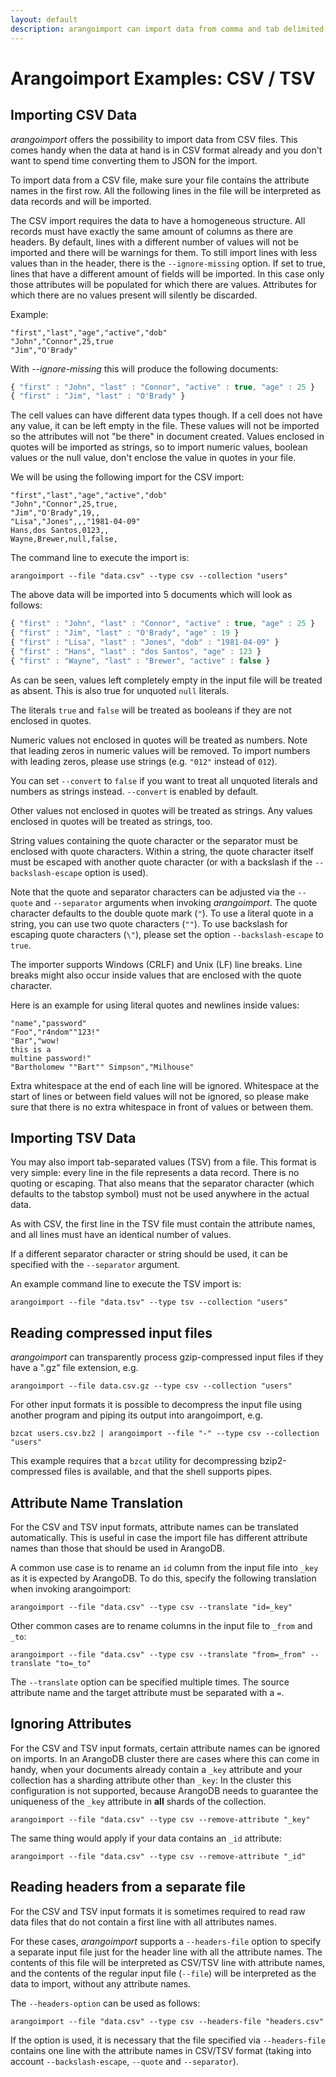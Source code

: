 ```yaml
---
layout: default
description: arangoimport can import data from comma and tab delimited files
---
```

Arangoimport Examples: CSV / TSV
================================

Importing CSV Data
------------------

_arangoimport_ offers the possibility to import data from CSV files. This
comes handy when the data at hand is in CSV format already and you don't want to
spend time converting them to JSON for the import.

To import data from a CSV file, make sure your file contains the attribute names
in the first row. All the following lines in the file will be interpreted as
data records and will be imported.

The CSV import requires the data to have a homogeneous structure. All records
must have exactly the same amount of columns as there are headers. By default,
lines with a different number of values will not be imported and there will be 
warnings for them. To still import lines with less values than in the header,
there is the `--ignore-missing` option. If set to true, lines that have a
different amount of fields will be imported. In this case only those attributes
will be populated for which there are values. Attributes for which there are
no values present will silently be discarded.

Example:

```
"first","last","age","active","dob"
"John","Connor",25,true
"Jim","O'Brady"
```

With *--ignore-missing* this will produce the following documents:

```js
{ "first" : "John", "last" : "Connor", "active" : true, "age" : 25 }
{ "first" : "Jim", "last" : "O'Brady" }
```

The cell values can have different data types though. If a cell does not have
any value, it can be left empty in the file. These values will not be imported
so the attributes will not "be there" in document created. Values enclosed in
quotes will be imported as strings, so to import numeric values, boolean values
or the null value, don't enclose the value in quotes in your file.

We will be using the following import for the CSV import:

```
"first","last","age","active","dob"
"John","Connor",25,true,
"Jim","O'Brady",19,,
"Lisa","Jones",,,"1981-04-09"
Hans,dos Santos,0123,,
Wayne,Brewer,null,false,
```

The command line to execute the import is:

    arangoimport --file "data.csv" --type csv --collection "users"

The above data will be imported into 5 documents which will look as follows:

```js
{ "first" : "John", "last" : "Connor", "active" : true, "age" : 25 }
{ "first" : "Jim", "last" : "O'Brady", "age" : 19 }
{ "first" : "Lisa", "last" : "Jones", "dob" : "1981-04-09" }
{ "first" : "Hans", "last" : "dos Santos", "age" : 123 }
{ "first" : "Wayne", "last" : "Brewer", "active" : false }
```

As can be seen, values left completely empty in the input file will be treated
as absent. This is also true for unquoted `null` literals.

The literals `true` and `false` will be treated as booleans if they are not
enclosed in quotes.

Numeric values not enclosed in quotes will be treated as numbers.
Note that leading zeros in numeric values will be removed. To import numbers
with leading zeros, please use strings (e.g. `"012"` instead of `012`).

You can set `--convert` to `false` if you want to treat all unquoted literals
and numbers as strings instead. `--convert` is enabled by default.

Other values not enclosed in quotes will be treated as strings. Any values
enclosed in quotes will be treated as strings, too.

String values containing the quote character or the separator must be enclosed
with quote characters. Within a string, the quote character itself must be
escaped with another quote character (or with a backslash if the
`--backslash-escape` option is used).

Note that the quote and separator characters can be adjusted via the
`--quote` and `--separator` arguments when invoking _arangoimport_. The quote
character defaults to the double quote mark (`"`). To use a literal quote in a
string, you can use two quote characters (`""`).
To use backslash for escaping quote characters (`\"`), please set the option
`--backslash-escape` to `true`.

The importer supports Windows (CRLF) and Unix (LF) line breaks. Line breaks might
also occur inside values that are enclosed with the quote character.

Here is an example for using literal quotes and newlines inside values:

```
"name","password"
"Foo","r4ndom""123!"
"Bar","wow!
this is a
multine password!"
"Bartholomew ""Bart"" Simpson","Milhouse"
```

Extra whitespace at the end of each line will be ignored. Whitespace at the
start of lines or between field values will not be ignored, so please make sure
that there is no extra whitespace in front of values or between them.

Importing TSV Data
------------------

You may also import tab-separated values (TSV) from a file. This format is very
simple: every line in the file represents a data record. There is no quoting or
escaping. That also means that the separator character (which defaults to the
tabstop symbol) must not be used anywhere in the actual data.

As with CSV, the first line in the TSV file must contain the attribute names,
and all lines must have an identical number of values.

If a different separator character or string should be used, it can be specified
with the `--separator` argument.

An example command line to execute the TSV import is:

    arangoimport --file "data.tsv" --type tsv --collection "users"

Reading compressed input files
------------------------------

*arangoimport* can transparently process gzip-compressed input files
if they have a ".gz" file extension, e.g.

    arangoimport --file data.csv.gz --type csv --collection "users"

For other input formats it is possible to decompress the input file using another
program and piping its output into arangoimport, e.g.

    bzcat users.csv.bz2 | arangoimport --file "-" --type csv --collection "users"

This example requires that a `bzcat` utility for decompressing bzip2-compressed
files is available, and that the shell supports pipes.

Attribute Name Translation
--------------------------

For the CSV and TSV input formats, attribute names can be translated automatically.
This is useful in case the import file has different attribute names than those
that should be used in ArangoDB.

A common use case is to rename an `id` column from the input file into `_key` as
it is expected by ArangoDB. To do this, specify the following translation when
invoking arangoimport:

    arangoimport --file "data.csv" --type csv --translate "id=_key"

Other common cases are to rename columns in the input file to `_from` and `_to`:

    arangoimport --file "data.csv" --type csv --translate "from=_from" --translate "to=_to"

The `--translate` option can be specified multiple times. The source attribute name
and the target attribute must be separated with a `=`.

Ignoring Attributes
-------------------

For the CSV and TSV input formats, certain attribute names can be ignored on
imports. In an ArangoDB cluster there are cases where this can come in handy,
when your documents already contain a `_key` attribute and your collection has
a sharding attribute other than `_key`: In the cluster this configuration is
not supported, because ArangoDB needs to guarantee the uniqueness of the `_key`
attribute in **all** shards of the collection.

    arangoimport --file "data.csv" --type csv --remove-attribute "_key"

The same thing would apply if your data contains an `_id` attribute:

    arangoimport --file "data.csv" --type csv --remove-attribute "_id"

Reading headers from a separate file
------------------------------------

For the CSV and TSV input formats it is sometimes required to read raw data
files that do not contain a first line with all attributes names.

For these cases, *arangoimport* supports a `--headers-file` option to specify
a separate input file just for the header line with all the attribute names.
The contents of this file will be interpreted as CSV/TSV line with attribute
names, and the contents of the regular input file (`--file`) will be
interpreted as the data to import, without any attribute names.

The `--headers-option` can be used as follows:

    arangoimport --file "data.csv" --type csv --headers-file "headers.csv"

If the option is used, it is necessary that the file specified via
`--headers-file` contains one line with the attribute names in CSV/TSV format
(taking into account `--backslash-escape`, `--quote` and `--separator`).
